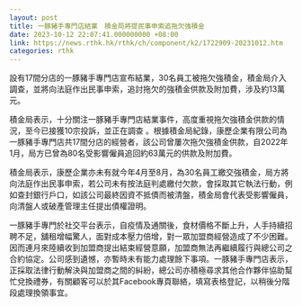 ```yaml
---
layout: post
title: 一豚豬手專門店結業　積金局將提民事申索追拖欠強積金
date: 2023-10-12 22:07:41.000000000 +08:00
link: https://news.rthk.hk/rthk/ch/component/k2/1722909-20231012.htm
categories: rthk
---
```


設有17間分店的一豚豬手專門店宣布結業，30名員工被拖欠強積金，積金局介入調查，並將向法庭作出民事申索，追討拖欠的強積金供款及附加費，涉及約13萬元。

積金局表示，十分關注一豚豬手專門店結業事件，高度重視拖欠強積金供款的情況，至今已接獲10宗投訴，並正在調查 。根據積金局紀錄，康歷企業有限公司為一豚豬手專門店共17間分店的經營者，該公司曾屢次拖欠強積金供款，自2022年 1月，局方已曾為80名受影響僱員追回約63萬元的供款及附加費。

積金局表示，康歷企業亦未有就今年4月至8月，為30名員工繳交強積金，局方將向法庭作出民事申索，若公司未有按法庭判處繳付欠款，會採取其它執法行動，例如查封銀行戶口，如該公司最終因資不抵債而被清盤，積金局會代表受影響僱員，向清盤人或破產管理主任提出債權證明。

一豚豬手專門於社交平台表示，自疫情及通關後，食材價格不斷上升，人手持續招聘不足，舖租增幅驚人，面對成本壓力倍增，對一眾加盟商經營造成了不少困難。因而連月來陸續收到加盟商提出結束經營意願，加盟商無法再繼續履行與總公司之合約協定。公司感到遺憾，亦暫時未有能力處理餘下事項。一豚豬手專門店表示，正採取法律行動解決與加盟商之間的糾紛，總公司亦積極尋求其他合作夥伴協助幫忙兌換禮券，有關顧客可以於其Facebook專頁聯絡，填寫表格登記，以稍後分階段處理換領事宜。
